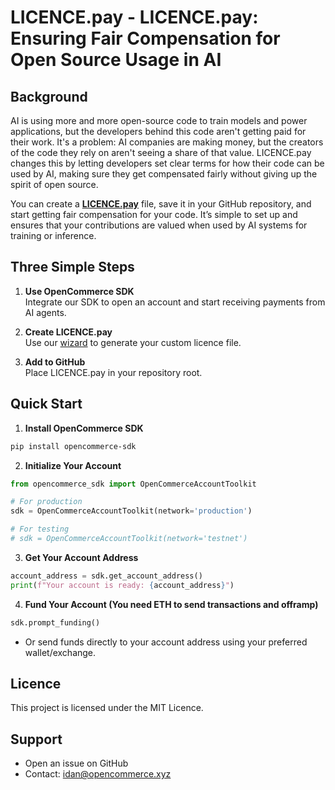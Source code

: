 # LICENCE.pay - LICENCE.pay: Ensuring Fair Compensation for Open Source Usage in AI

## Background
AI is using more and more open-source code to train models and power applications, but the developers behind this code aren't getting paid for their work. It's a problem: AI companies are making money, but the creators of the code they rely on aren't seeing a share of that value. LICENCE.pay changes this by letting developers set clear terms for how their code can be used by AI, making sure they get compensated fairly without giving up the spirit of open source.

You can create a [**LICENCE.pay**](https://licence-pay-app.vercel.app/) file, save it in your GitHub repository, and start getting fair compensation for your code. It’s simple to set up and ensures that your contributions are valued when used by AI systems for training or inference.


## Three Simple Steps

1. **Use OpenCommerce SDK**  
   Integrate our SDK to open an account and start receiving payments from AI agents.

2. **Create LICENCE.pay**  
   Use our [wizard](https://licence-pay-app.vercel.app/) to generate your custom licence file.

3. **Add to GitHub**  
   Place LICENCE.pay in your repository root.


## Quick Start

1. **Install OpenCommerce SDK**
```bash
pip install opencommerce-sdk
```

2. **Initialize Your Account**
```python
from opencommerce_sdk import OpenCommerceAccountToolkit

# For production
sdk = OpenCommerceAccountToolkit(network='production')

# For testing
# sdk = OpenCommerceAccountToolkit(network='testnet')
```

3. **Get Your Account Address**
```python
account_address = sdk.get_account_address()
print(f"Your account is ready: {account_address}")
```

4. **Fund Your Account (You need ETH to send transactions and offramp)**
```python
sdk.prompt_funding()
```
- Or send funds directly to your account address using your preferred wallet/exchange.



## Licence

This project is licensed under the MIT Licence.


## Support

- Open an issue on GitHub
- Contact: idan@opencommerce.xyz
